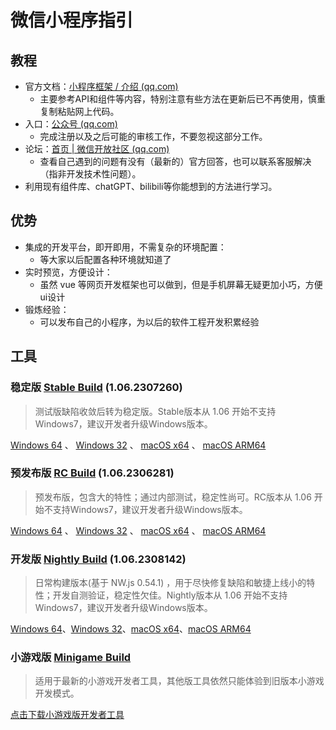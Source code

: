 # 微信小程序指引

## 教程

- 官方文档：[小程序框架 / 介绍 (qq.com)](https://developers.weixin.qq.com/miniprogram/dev/framework/quickstart/#小程序简介)
  - 主要参考API和组件等内容，特别注意有些方法在更新后已不再使用，慎重复制粘贴网上代码。
- 入口：[公众号 (qq.com)](https://mp.weixin.qq.com/cgi-bin/wx)
  - 完成注册以及之后可能的审核工作，不要忽视这部分工作。
- 论坛：[首页 | 微信开放社区 (qq.com)](https://developers.weixin.qq.com/community/homepage)
  - 查看自己遇到的问题有没有（最新的）官方回答，也可以联系客服解决（指非开发技术性问题）。
- 利用现有组件库、chatGPT、bilibili等你能想到的方法进行学习。

## 优势

- 集成的开发平台，即开即用，不需复杂的环境配置：
  - 等大家以后配置各种环境就知道了
- 实时预览，方便设计：
  - 虽然 vue 等网页开发框架也可以做到，但是手机屏幕无疑更加小巧，方便ui设计
- 锻炼经验：
  - 可以发布自己的小程序，为以后的软件工程开发积累经验

## 工具

### 稳定版 [Stable Build](https://developers.weixin.qq.com/miniprogram/dev/devtools/stable.html) (1.06.2307260)

> 测试版缺陷收敛后转为稳定版。Stable版本从 1.06 开始不支持Windows7，建议开发者升级Windows版本。

[Windows 64](https://servicewechat.com/wxa-dev-logic/download_redirect?type=win32_x64&from=mpwiki&download_version=1062307260&version_type=1) 、 [Windows 32](https://servicewechat.com/wxa-dev-logic/download_redirect?type=win32_ia32&from=mpwiki&download_version=1062307260&version_type=1) 、 [macOS x64](https://servicewechat.com/wxa-dev-logic/download_redirect?type=darwin_x64&from=mpwiki&download_version=1062307260&version_type=1) 、 [macOS ARM64](https://servicewechat.com/wxa-dev-logic/download_redirect?type=darwin_arm64&from=mpwiki&download_version=1062307260&version_type=1)

### 预发布版 [RC Build](https://developers.weixin.qq.com/miniprogram/dev/devtools/rc.html) (1.06.2306281)

> 预发布版，包含大的特性；通过内部测试，稳定性尚可。RC版本从 1.06 开始不支持Windows7，建议开发者升级Windows版本。

[Windows 64](https://servicewechat.com/wxa-dev-logic/download_redirect?type=win32_x64&from=mpwiki&download_version=1062306281&version_type=1) 、 [Windows 32](https://servicewechat.com/wxa-dev-logic/download_redirect?type=win32_ia32&from=mpwiki&download_version=1062306281&version_type=1) 、 [macOS x64](https://servicewechat.com/wxa-dev-logic/download_redirect?type=darwin_x64&from=mpwiki&download_version=1062306281&version_type=1) 、 [macOS ARM64](https://servicewechat.com/wxa-dev-logic/download_redirect?type=darwin_arm64&from=mpwiki&download_version=1062306281&version_type=1)

### 开发版 [Nightly Build](https://developers.weixin.qq.com/miniprogram/dev/devtools/nightly.html) (1.06.2308142)

> 日常构建版本(基于 NW.js 0.54.1) ，用于尽快修复缺陷和敏捷上线小的特性；开发自测验证，稳定性欠佳。Nightly版本从 1.06 开始不支持Windows7，建议开发者升级Windows版本。

[Windows 64](https://dldir1.qq.com/WechatWebDev/nightly/p-3bd19c2db3a642a0b39af853efaf67f8/0.54.1/wechat_devtools_1.06.2308142_win32_x64.exe)、[Windows 32](https://dldir1.qq.com/WechatWebDev/nightly/p-3bd19c2db3a642a0b39af853efaf67f8/0.54.1/wechat_devtools_1.06.2308142_win32_ia32.exe)、[macOS x64](https://dldir1.qq.com/WechatWebDev/nightly/p-3bd19c2db3a642a0b39af853efaf67f8/0.54.1/wechat_devtools_1.06.2308142_darwin_x64.dmg)、[macOS ARM64](https://dldir1.qq.com/WechatWebDev/nightly/p-3bd19c2db3a642a0b39af853efaf67f8/0.54.1/wechat_devtools_1.06.2308142_darwin_arm64.dmg)

### 小游戏版 [Minigame Build](https://developers.weixin.qq.com/minigame/dev/devtools/download.html)

> 适用于最新的小游戏开发者工具，其他版工具依然只能体验到旧版本小游戏开发模式。

[点击下载小游戏版开发者工具](https://developers.weixin.qq.com/minigame/dev/devtools/download.html)